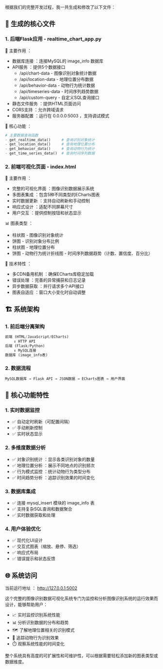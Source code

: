 根据我们的完整开发过程，我一共生成和修改了以下文件：

## 📁 生成的核心文件

### 1. 后端Flask应用 - realtime_chart_app.py

🎯 主要作用 ：

* 数据库连接 ：连接MySQL的 image_info 数据库
* API服务 ：提供5个数据接口
  * /api/chart-data - 图像识别对象统计数据
  * /api/location-data - 地理位置分布数据
  * /api/behavior-data - 动物行为统计数据
  * /api/timeseries-data - 时间序列趋势数据
  * /api/custom-query - 自定义SQL查询接口
* 静态文件服务 ：提供HTML页面访问
* CORS支持 ：允许跨域请求
* 服务器配置 ：运行在 0.0.0.0:5003 ，支持调试模式

🔧 核心功能 ：

```python
# 主要数据查询函数
- get_realtime_data()     # 查询识别对象统计
- get_location_data()     # 查询地理位置分布
- get_behavior_data()     # 查询动物行为统计  
- get_time_series_data()  # 查询时间序列数据
```


### 2. 前端可视化页面 - index.html

🎯 主要作用 ：

* 完整的可视化界面 ：图像识别数据展示系统
* 多图表集成 ：包含5种不同类型的ECharts图表
* 实时数据更新 ：支持自动刷新和手动控制
* 响应式设计 ：适配不同屏幕尺寸
* 用户交互 ：提供控制按钮和状态显示

📊 图表类型 ：

* 柱状图 - 图像识别对象统计
* 饼图 - 识别对象分布比例
* 柱状图 - 地理位置分布
* 饼图 - 动物行为统计折线图 - 时间序列数据趋势（计数、置信度、百分比）

🔧 技术特性 ：

- 多CDN备用机制 ：确保ECharts库稳定加载
- 错误处理 ：完善的异常捕获和日志记录
- 异步数据获取 ：并行请求多个API接口
- 图表自适应 ：窗口大小变化时自动调整

## 🏗️ 系统架构

### 1. 前后端分离架构

```python
前端 (HTML/JavaScript/ECharts)
    ↕️ HTTP API
后端 (Flask/Python)
    ↕️ MySQL连接
数据库 (image_info表)
```

### 2. 数据流程

```python
MySQL数据库 → Flask API → JSON数据 → ECharts图表 → 用户界面
```

## 🎯 核心功能特性

### 1. 实时数据监控

- ✅ 自动定时刷新（可配置间隔）
- ✅ 手动刷新控制
- ✅ 实时状态显示

### 2. 多维度数据分析

- ✅ 对象识别统计 ：显示各类识别对象的数量
- ✅ 地理位置分析 ：展示不同地点的识别频次
- ✅ 行为模式监控 ：统计动物行为类型分布
- ✅ 时间趋势分析 ：追踪识别效果的时间变化

### 3. 数据库集成

- ✅ 连接 mysql_insert 模块的 image_info 表
- ✅ 支持复杂SQL查询和数据聚合
- ✅ 实时数据获取和处理

### 4. 用户体验优化

- ✅ 现代化UI设计
- ✅ 交互式图表（缩放、悬停、筛选）
- ✅ 响应式布局
- ✅ 错误提示和状态反馈

## 🌐 系统访问

当前运行地址 ： http://127.0.0.1:5002

这个完整的图像识别数据可视化系统专门为监控和分析图像识别系统的运行效果而设计，能够帮助用户：

- 📈 实时监控识别系统性能
- 📊 分析识别数据的分布和趋势
- 🗺️ 了解地理位置相关的识别模式
- 🐾 追踪动物行为识别效果
- ⏱️ 观察系统性能的时间变化

整个系统具有高度的可扩展性和可维护性，可以根据需要轻松添加新的图表类型或数据维度。
